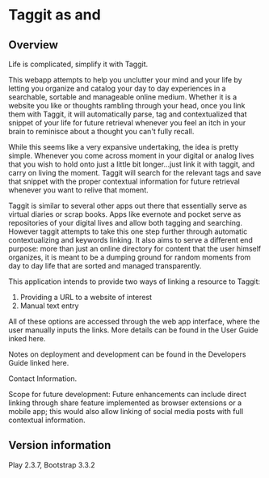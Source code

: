 # Taggit as and 



## Overview
Life is complicated, simplify it with Taggit.

This webapp attempts to help you unclutter your mind and your life by letting you organize and catalog your day to day experiences in a searchable, sortable and manageable online medium. Whether it is a website you like or thoughts rambling through your head, once you link them with Taggit, it will automatically parse, tag and contextualized that snippet of your life for future retrieval whenever you feel an itch in your brain to reminisce about a thought you can't fully recall. 

While this seems like a very expansive undertaking, the idea is pretty simple. Whenever you come across moment in your digital or analog lives that you wish to hold onto just a little bit longer...just link it with taggit, and carry on living the moment. Taggit will search for the relevant tags and save that snippet with the proper contextual information for future retrieval whenever you want to relive that moment. 

Taggit is similar to several other apps out there that essentially serve as virtual diaries or scrap books. Apps like evernote and pocket serve as repositories of your digital lives and allow both tagging and searching. However taggit attempts to take this one step further through automatic contextualizing and keywords linking. It also aims to serve a different end purpose: more than just an online directory for content that the user himself organizes, it is meant to be a dumping ground for random moments from day to day life that are sorted and managed transparently.  

This application intends to provide two ways of linking a resource to Taggit:
1. Providing a URL to a website of interest
2. Manual text entry

All of these options are accessed through the web app interface, where the user manually inputs the links. More details can be found in the User Guide inked here.

Notes on deployment and development can be found in the Developers Guide linked here.

Contact Information.

Scope for future development: Future enhancements can include direct linking through share feature implemented as browser extensions or a mobile app; this would also allow linking of social media posts with full contextual information.

## Version information

Play 2.3.7, Bootstrap 3.3.2

